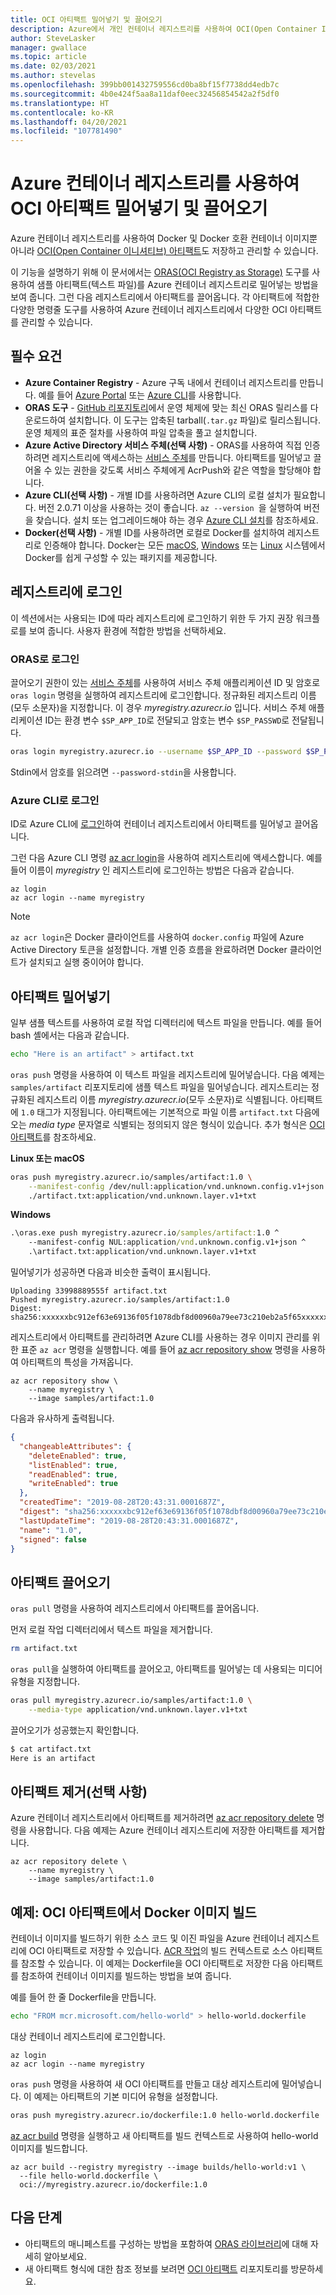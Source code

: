 ```yaml
---
title: OCI 아티팩트 밀어넣기 및 끌어오기
description: Azure에서 개인 컨테이너 레지스트리를 사용하여 OCI(Open Container Initiative) 아티팩트 밀어넣기 및 끌어오기
author: SteveLasker
manager: gwallace
ms.topic: article
ms.date: 02/03/2021
ms.author: stevelas
ms.openlocfilehash: 399bb001432759556cd0ba8bf15f7738dd4edb7c
ms.sourcegitcommit: 4b0e424f5aa8a11daf0eec32456854542a2f5df0
ms.translationtype: HT
ms.contentlocale: ko-KR
ms.lasthandoff: 04/20/2021
ms.locfileid: "107781490"
---
```

# <a name="push-and-pull-an-oci-artifact-using-an-azure-container-registry"></a>Azure 컨테이너 레지스트리를 사용하여 OCI 아티팩트 밀어넣기 및 끌어오기

Azure 컨테이너 레지스트리를 사용하여 Docker 및 Docker 호환 컨테이너 이미지뿐 아니라 [OCI(Open Container 이니셔티브) 아티팩트](container-registry-image-formats.md#oci-artifacts)도 저장하고 관리할 수 있습니다.

이 기능을 설명하기 위해 이 문서에서는 [ORAS(OCI Registry as Storage)](https://github.com/deislabs/oras) 도구를 사용하여 샘플 아티팩트(텍스트 파일)를 Azure 컨테이너 레지스트리로 밀어넣는 방법을 보여 줍니다. 그런 다음 레지스트리에서 아티팩트를 끌어옵니다. 각 아티팩트에 적합한 다양한 명령줄 도구를 사용하여 Azure 컨테이너 레지스트리에서 다양한 OCI 아티팩트를 관리할 수 있습니다.

## <a name="prerequisites"></a>필수 요건

* **Azure Container Registry** - Azure 구독 내에서 컨테이너 레지스트리를 만듭니다. 예를 들어 [Azure Portal](container-registry-get-started-portal.md) 또는 [Azure CLI](container-registry-get-started-azure-cli.md)를 사용합니다.
* **ORAS 도구** - [GitHub 리포지토리](https://github.com/deislabs/oras/releases)에서 운영 체제에 맞는 최신 ORAS 릴리스를 다운로드하여 설치합니다. 이 도구는 압축된 tarball(`.tar.gz` 파일)로 릴리스됩니다. 운영 체제의 표준 절차를 사용하여 파일 압축을 풀고 설치합니다.
* **Azure Active Directory 서비스 주체(선택 사항)** - ORAS를 사용하여 직접 인증하려면 레지스트리에 액세스하는 [서비스 주체](container-registry-auth-service-principal.md)를 만듭니다. 아티팩트를 밀어넣고 끌어올 수 있는 권한을 갖도록 서비스 주체에게 AcrPush와 같은 역할을 할당해야 합니다.
* **Azure CLI(선택 사항)** - 개별 ID를 사용하려면 Azure CLI의 로컬 설치가 필요합니다. 버전 2.0.71 이상을 사용하는 것이 좋습니다. `az --version `을 실행하여 버전을 찾습니다. 설치 또는 업그레이드해야 하는 경우 [Azure CLI 설치](/cli/azure/install-azure-cli)를 참조하세요.
* **Docker(선택 사항)** - 개별 ID를 사용하려면 로컬로 Docker를 설치하여 레지스트리로 인증해야 합니다. Docker는 모든 [macOS][docker-mac], [Windows][docker-windows] 또는 [Linux][docker-linux] 시스템에서 Docker를 쉽게 구성할 수 있는 패키지를 제공합니다.


## <a name="sign-in-to-a-registry"></a>레지스트리에 로그인

이 섹션에서는 사용되는 ID에 따라 레지스트리에 로그인하기 위한 두 가지 권장 워크플로를 보여 줍니다. 사용자 환경에 적합한 방법을 선택하세요.

### <a name="sign-in-with-oras"></a>ORAS로 로그인

끌어오기 권한이 있는 [서비스 주체](container-registry-auth-service-principal.md)를 사용하여 서비스 주체 애플리케이션 ID 및 암호로 `oras login` 명령을 실행하여 레지스트리에 로그인합니다. 정규화된 레지스트리 이름(모두 소문자)을 지정합니다. 이 경우 *myregistry.azurecr.io* 입니다. 서비스 주체 애플리케이션 ID는 환경 변수 `$SP_APP_ID`로 전달되고 암호는 변수 `$SP_PASSWD`로 전달됩니다.

```bash
oras login myregistry.azurecr.io --username $SP_APP_ID --password $SP_PASSWD
```

Stdin에서 암호를 읽으려면 `--password-stdin`을 사용합니다.

### <a name="sign-in-with-azure-cli"></a>Azure CLI로 로그인

ID로 Azure CLI에 [로그인](/cli/azure/authenticate-azure-cli)하여 컨테이너 레지스트리에서 아티팩트를 밀어넣고 끌어옵니다.

그런 다음 Azure CLI 명령 [az acr login](/cli/azure/acr#az_acr_login)을 사용하여 레지스트리에 액세스합니다. 예를 들어 이름이 *myregistry* 인 레지스트리에 로그인하는 방법은 다음과 같습니다.

```azurecli
az login
az acr login --name myregistry
```

> [!NOTE]
> `az acr login`은 Docker 클라이언트를 사용하여 `docker.config` 파일에 Azure Active Directory 토큰을 설정합니다. 개별 인증 흐름을 완료하려면 Docker 클라이언트가 설치되고 실행 중이어야 합니다.

## <a name="push-an-artifact"></a>아티팩트 밀어넣기

일부 샘플 텍스트를 사용하여 로컬 작업 디렉터리에 텍스트 파일을 만듭니다. 예를 들어 bash 셸에서는 다음과 같습니다.

```bash
echo "Here is an artifact" > artifact.txt
```

`oras push` 명령을 사용하여 이 텍스트 파일을 레지스트리에 밀어넣습니다. 다음 예제는 `samples/artifact` 리포지토리에 샘플 텍스트 파일을 밀어넣습니다. 레지스트리는 정규화된 레지스트리 이름 *myregistry.azurecr.io*(모두 소문자)로 식별됩니다. 아티팩트에 `1.0` 태그가 지정됩니다. 아티팩트에는 기본적으로 파일 이름 `artifact.txt` 다음에 오는 *media type* 문자열로 식별되는 정의되지 않은 형식이 있습니다. 추가 형식은 [OCI 아티팩트](https://github.com/opencontainers/artifacts)를 참조하세요. 

**Linux 또는 macOS**

```bash
oras push myregistry.azurecr.io/samples/artifact:1.0 \
    --manifest-config /dev/null:application/vnd.unknown.config.v1+json \
    ./artifact.txt:application/vnd.unknown.layer.v1+txt
```

**Windows**

```cmd
.\oras.exe push myregistry.azurecr.io/samples/artifact:1.0 ^
    --manifest-config NUL:application/vnd.unknown.config.v1+json ^
    .\artifact.txt:application/vnd.unknown.layer.v1+txt
```

밀어넣기가 성공하면 다음과 비슷한 출력이 표시됩니다.

```console
Uploading 33998889555f artifact.txt
Pushed myregistry.azurecr.io/samples/artifact:1.0
Digest: sha256:xxxxxxbc912ef63e69136f05f1078dbf8d00960a79ee73c210eb2a5f65xxxxxx
```

레지스트리에서 아티팩트를 관리하려면 Azure CLI를 사용하는 경우 이미지 관리를 위한 표준 `az acr` 명령을 실행합니다. 예를 들어 [az acr repository show][az-acr-repository-show] 명령을 사용하여 아티팩트의 특성을 가져옵니다.

```azurecli
az acr repository show \
    --name myregistry \
    --image samples/artifact:1.0
```

다음과 유사하게 출력됩니다.

```json
{
  "changeableAttributes": {
    "deleteEnabled": true,
    "listEnabled": true,
    "readEnabled": true,
    "writeEnabled": true
  },
  "createdTime": "2019-08-28T20:43:31.0001687Z",
  "digest": "sha256:xxxxxxbc912ef63e69136f05f1078dbf8d00960a79ee73c210eb2a5f65xxxxxx",
  "lastUpdateTime": "2019-08-28T20:43:31.0001687Z",
  "name": "1.0",
  "signed": false
}
```

## <a name="pull-an-artifact"></a>아티팩트 끌어오기

`oras pull` 명령을 사용하여 레지스트리에서 아티팩트를 끌어옵니다.

먼저 로컬 작업 디렉터리에서 텍스트 파일을 제거합니다.

```bash
rm artifact.txt
```

`oras pull`을 실행하여 아티팩트를 끌어오고, 아티팩트를 밀어넣는 데 사용되는 미디어 유형을 지정합니다.

```bash
oras pull myregistry.azurecr.io/samples/artifact:1.0 \
    --media-type application/vnd.unknown.layer.v1+txt
```

끌어오기가 성공했는지 확인합니다.

```bash
$ cat artifact.txt
Here is an artifact
```

## <a name="remove-the-artifact-optional"></a>아티팩트 제거(선택 사항)

Azure 컨테이너 레지스트리에서 아티팩트를 제거하려면 [az acr repository delete][az-acr-repository-delete] 명령을 사용합니다. 다음 예제는 Azure 컨테이너 레지스트리에 저장한 아티팩트를 제거합니다.

```azurecli
az acr repository delete \
    --name myregistry \
    --image samples/artifact:1.0
```

## <a name="example-build-docker-image-from-oci-artifact"></a>예제: OCI 아티팩트에서 Docker 이미지 빌드

컨테이너 이미지를 빌드하기 위한 소스 코드 및 이진 파일을 Azure 컨테이너 레지스트리에 OCI 아티팩트로 저장할 수 있습니다. [ACR 작업](container-registry-tasks-overview.md)의 빌드 컨텍스트로 소스 아티팩트를 참조할 수 있습니다. 이 예제는 Dockerfile을 OCI 아티팩트로 저장한 다음 아티팩트를 참조하여 컨테이너 이미지를 빌드하는 방법을 보여 줍니다.

예를 들어 한 줄 Dockerfile을 만듭니다.

```bash
echo "FROM mcr.microsoft.com/hello-world" > hello-world.dockerfile
```

대상 컨테이너 레지스트리에 로그인합니다.

```azurecli
az login
az acr login --name myregistry
```

`oras push` 명령을 사용하여 새 OCI 아티팩트를 만들고 대상 레지스트리에 밀어넣습니다. 이 예제는 아티팩트의 기본 미디어 유형을 설정합니다.

```bash
oras push myregistry.azurecr.io/dockerfile:1.0 hello-world.dockerfile
```

[az acr build](/cli/azure/acr#az_acr_build) 명령을 실행하고 새 아티팩트를 빌드 컨텍스트로 사용하여 hello-world 이미지를 빌드합니다.

```azurecli
az acr build --registry myregistry --image builds/hello-world:v1 \
  --file hello-world.dockerfile \
  oci://myregistry.azurecr.io/dockerfile:1.0
```

## <a name="next-steps"></a>다음 단계

* 아티팩트의 매니페스트를 구성하는 방법을 포함하여 [ORAS 라이브러리](https://github.com/deislabs/oras/tree/master/docs)에 대해 자세히 알아보세요.
* 새 아티팩트 형식에 대한 참조 정보를 보려면 [OCI 아티팩트](https://github.com/opencontainers/artifacts) 리포지토리를 방문하세요.



<!-- LINKS - external -->
[docker-linux]: https://docs.docker.com/engine/installation/#supported-platforms
[docker-mac]: https://docs.docker.com/docker-for-mac/
[docker-windows]: https://docs.docker.com/docker-for-windows/

<!-- LINKS - internal -->
[az-acr-repository-show]: /cli/azure/acr/repository?#az_acr_repository_show
[az-acr-repository-delete]: /cli/azure/acr/repository#az_acr_repository_delete
